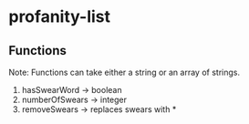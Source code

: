 # profanity-list

## Functions
Note: Functions can take either a string or an array of strings.
1. hasSwearWord -> boolean
2. numberOfSwears -> integer
3. removeSwears -> replaces swears with *
